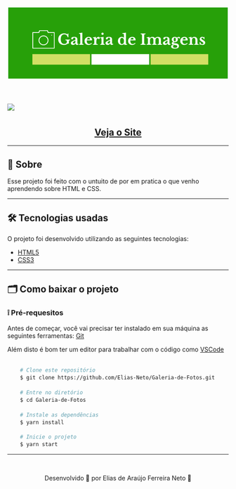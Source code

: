 <h1 align="center">
    <img src="./github/galeria-de-imagens-logo.png">
</h1>

<h1>
    <img src="./github/galeria-de-imagens-gif.gif">
</h1>


<h2 align="center">
    <a href="https://elias-neto.github.io/Galeria-de-Fotos/"> Veja o Site</a>
</h2>  
<div>

---

## 📗 Sobre

Esse projeto foi feito com o untuito de por em pratica o que venho aprendendo sobre HTML e CSS. 


---

## 🛠 Tecnologias usadas

O projeto foi desenvolvido utilizando as seguintes tecnologias:

- [HTML5](https://www.w3schools.com/html/)
- [CSS3](https://www.w3schools.com/css/default.asp)

---

## 🗂 Como baixar o projeto



 **<h3>❕ Pré-requesitos</h3>**
Antes de começar, você vai precisar ter instalado em sua máquina as seguintes ferramentas:
[Git](https://git-scm.com)

Além disto é bom ter um editor para trabalhar com o código como [VSCode](https://code.visualstudio.com/)


````bash
    
    # Clone este repositório
    $ git clone https://github.com/Elias-Neto/Galeria-de-Fotos.git

    # Entre no diretório
    $ cd Galeria-de-Fotos

    # Instale as dependências
    $ yarn install

    # Inicie o projeto
    $ yarn start 

`````
---
<br>

<p align="center"> Desenvolvido 💚 por Elias de Araújo Ferreira Neto 👋 <p>
